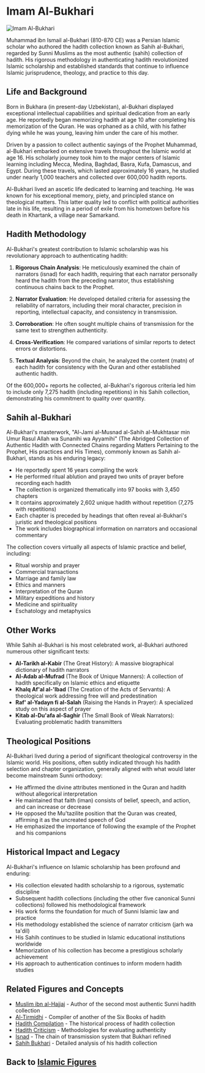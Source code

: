 # Imam Al-Bukhari

![Imam Al-Bukhari](../../images/bukhari.jpg)

Muhammad ibn Ismail al-Bukhari (810-870 CE) was a Persian Islamic scholar who authored the hadith collection known as Sahih al-Bukhari, regarded by Sunni Muslims as the most authentic (sahih) collection of hadith. His rigorous methodology in authenticating hadith revolutionized Islamic scholarship and established standards that continue to influence Islamic jurisprudence, theology, and practice to this day.

## Life and Background

Born in Bukhara (in present-day Uzbekistan), al-Bukhari displayed exceptional intellectual capabilities and spiritual dedication from an early age. He reportedly began memorizing hadith at age 10 after completing his memorization of the Quran. He was orphaned as a child, with his father dying while he was young, leaving him under the care of his mother.

Driven by a passion to collect authentic sayings of the Prophet Muhammad, al-Bukhari embarked on extensive travels throughout the Islamic world at age 16. His scholarly journey took him to the major centers of Islamic learning including Mecca, Medina, Baghdad, Basra, Kufa, Damascus, and Egypt. During these travels, which lasted approximately 16 years, he studied under nearly 1,000 teachers and collected over 600,000 hadith reports.

Al-Bukhari lived an ascetic life dedicated to learning and teaching. He was known for his exceptional memory, piety, and principled stance on theological matters. This latter quality led to conflict with political authorities late in his life, resulting in a period of exile from his hometown before his death in Khartank, a village near Samarkand.

## Hadith Methodology

Al-Bukhari's greatest contribution to Islamic scholarship was his revolutionary approach to authenticating hadith:

1. **Rigorous Chain Analysis**: He meticulously examined the chain of narrators (isnad) for each hadith, requiring that each narrator personally heard the hadith from the preceding narrator, thus establishing continuous chains back to the Prophet.

2. **Narrator Evaluation**: He developed detailed criteria for assessing the reliability of narrators, including their moral character, precision in reporting, intellectual capacity, and consistency in transmission.

3. **Corroboration**: He often sought multiple chains of transmission for the same text to strengthen authenticity.

4. **Cross-Verification**: He compared variations of similar reports to detect errors or distortions.

5. **Textual Analysis**: Beyond the chain, he analyzed the content (matn) of each hadith for consistency with the Quran and other established authentic hadith.

Of the 600,000+ reports he collected, al-Bukhari's rigorous criteria led him to include only 7,275 hadith (including repetitions) in his Sahih collection, demonstrating his commitment to quality over quantity.

## Sahih al-Bukhari

Al-Bukhari's masterwork, "Al-Jami al-Musnad al-Sahih al-Mukhtasar min Umur Rasul Allah wa Sunanihi wa Ayyamihi" (The Abridged Collection of Authentic Hadith with Connected Chains regarding Matters Pertaining to the Prophet, His practices and His Times), commonly known as Sahih al-Bukhari, stands as his enduring legacy:

- He reportedly spent 16 years compiling the work
- He performed ritual ablution and prayed two units of prayer before recording each hadith
- The collection is organized thematically into 97 books with 3,450 chapters
- It contains approximately 2,602 unique hadith without repetition (7,275 with repetitions)
- Each chapter is preceded by headings that often reveal al-Bukhari's juristic and theological positions
- The work includes biographical information on narrators and occasional commentary

The collection covers virtually all aspects of Islamic practice and belief, including:
- Ritual worship and prayer
- Commercial transactions
- Marriage and family law
- Ethics and manners
- Interpretation of the Quran
- Military expeditions and history
- Medicine and spirituality
- Eschatology and metaphysics

## Other Works

While Sahih al-Bukhari is his most celebrated work, al-Bukhari authored numerous other significant texts:

- **Al-Tarikh al-Kabir** (The Great History): A massive biographical dictionary of hadith narrators
- **Al-Adab al-Mufrad** (The Book of Unique Manners): A collection of hadith specifically on Islamic ethics and etiquette
- **Khalq Af'al al-'Ibad** (The Creation of the Acts of Servants): A theological work addressing free will and predestination
- **Raf' al-Yadayn fi al-Salah** (Raising the Hands in Prayer): A specialized study on this aspect of prayer
- **Kitab al-Du'afa al-Saghir** (The Small Book of Weak Narrators): Evaluating problematic hadith transmitters

## Theological Positions

Al-Bukhari lived during a period of significant theological controversy in the Islamic world. His positions, often subtly indicated through his hadith selection and chapter organization, generally aligned with what would later become mainstream Sunni orthodoxy:

- He affirmed the divine attributes mentioned in the Quran and hadith without allegorical interpretation
- He maintained that faith (iman) consists of belief, speech, and action, and can increase or decrease
- He opposed the Mu'tazilite position that the Quran was created, affirming it as the uncreated speech of God
- He emphasized the importance of following the example of the Prophet and his companions

## Historical Impact and Legacy

Al-Bukhari's influence on Islamic scholarship has been profound and enduring:

- His collection elevated hadith scholarship to a rigorous, systematic discipline
- Subsequent hadith collections (including the other five canonical Sunni collections) followed his methodological framework
- His work forms the foundation for much of Sunni Islamic law and practice
- His methodology established the science of narrator criticism (jarh wa ta'dil)
- His Sahih continues to be studied in Islamic educational institutions worldwide
- Memorization of his collection has become a prestigious scholarly achievement
- His approach to authentication continues to inform modern hadith studies

## Related Figures and Concepts

- [Muslim ibn al-Hajjaj](./muslim.md) - Author of the second most authentic Sunni hadith collection
- [Al-Tirmidhi](./tirmidhi.md) - Compiler of another of the Six Books of hadith
- [Hadith Compilation](../texts/hadith_compilation.md) - The historical process of hadith collection
- [Hadith Criticism](../texts/hadith_criticism.md) - Methodologies for evaluating authenticity
- [Isnad](../texts/isnad_matn.md) - The chain of transmission system that Bukhari refined
- [Sahih Bukhari](../texts/sahih_bukhari.md) - Detailed analysis of his hadith collection

## Back to [Islamic Figures](./README.md)
